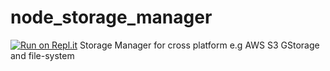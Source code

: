 # node_storage_manager
[![Run on Repl.it](https://repl.it/badge/github/9trocode/node_storage_manager)](https://repl.it/github/9trocode/node_storage_manager)
Storage Manager for cross platform e.g AWS S3 GStorage and file-system
